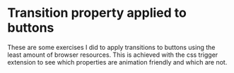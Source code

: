 # Transition property applied to buttons

These are some exercises I did to apply transitions to buttons using the least amount of browser resources.
This is achieved with the css trigger extension to see which properties are animation friendly and which are not.
